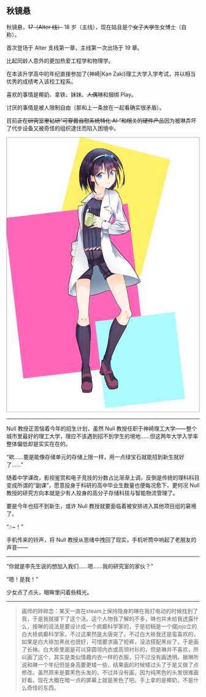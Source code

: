 ## 秋镜悬
秋镜悬，~~17（Alter 线）~~ 18 岁（主线），现在姑且是个~~女子大学生~~女博士（自称）。

首次登场于 Alter 支线第一章，主线第一次出场于 19 章。

比起同龄人意外的更加热爱工程学和物理学。

在本该升学高中的年纪直接参加了{神崎|Kan Zaki}理工大学入学考试，并以相当优秀的成绩考入该校工程系。

喜欢的事情是椰奶、拿铁、妹妹、~~人偶~~琳和捆绑 Play。

讨厌的事情是被人限制自由（那和上一条放在一起看确实很矛盾）。

目前~~正在研究室里钻研“可穿戴自慰系统特化 AI ”和相关的硬件产品~~因为被琳弄坏了代步设备又被奇怪的组织逮住而陷入困境中。

![](./秋镜悬_low.jpg)

---

Null 教授正苦恼着今年的招生计划，虽然 Null 教授任职于神崎理工大学——整个城市里最好的理工大学，理应不该遇到招不到学生的境地……但这两年大学入学率整体偏低却是实实在在的。

“欸……要是能像存储单元的存储上限一样，用一点绿宝石就能招到新生就好了……”

随着中学课改，影视鉴赏和电子竞技的分数占比渐渐上调，反倒是传统的理科科目变成所谓的“副课”，愿意投身于科研的高中毕业生数量也便每况愈下，更何况 Null 教授的研究方向本就是少有人投身的高分子存储科技与智能物流管理了。

要是今年也招不到新生，或许 Null 教授就要面临着被安排进入其他项目组的窘境了。

“🎶~！”

手机传来的铃声，将 Null 教授从思绪中拽回了现实，手机听筒中响起了老朋友的声音——

---

“你就是李先生说的想加入我们……嗯……我的研究室的家伙？”

“嗯！是我！”

少女点了点头，眼眸里闪着些精光。

---

> 画师的碎碎念：某天一直在steam上保持隐身的琳在我打电动的时候找到了我，于是我就接下了这个活。这个人物我了解的不多，琳也并未给我透露什么，按琳的说法是要设计成一个疯癫科学家的，于是初稿是一个摆jojo立的白大褂疯癫科学家。不过这果然是太唐突了。不过白大褂我还是蛮喜欢的，如果是白大褂加黑丝也很好，可惜要求画了短裤，没法搭配黑丝了，于是画了长袜。白大褂里面是可以穿圆领内衣或高领衬衫的，但是琳并不喜欢，所以画了这个，其实是类似情趣内衣一样的衣服，只不过没有画透明。据琳所说和琳一个年纪但是身高要更矮一些，结果画的时候矮过头了于是又做了点修改。虽然原来是要黑色头发的，不过并没有画，因为纯黑色的头发很难画好看。现在大概在暗一点的屏幕上就是黑色了吧。手上拿的是椰奶，不是什么奇怪的东西。
